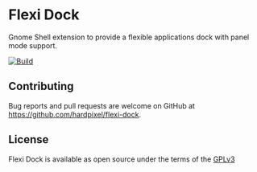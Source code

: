 # Flexi Dock
Gnome Shell extension to provide a flexible applications dock with panel mode support.

[![Build](https://github.com/hardpixel/flexi-dock/actions/workflows/build.yml/badge.svg?branch=master)](https://github.com/hardpixel/flexi-dock/actions/workflows/build.yml)

<!-- ### Installation
Then, download the latest [release](https://github.com/hardpixel/flexi-dock/releases) and extract `flexi-dock@hardpixel.eu` into `~/.local/share/gnome-shell/extensions`.

### Gnome Shell Extensions
The easiest way to install this extension is via the official [Gnome Shell Extensions](https://extensions.gnome.org) resource page [here](https://extensions.gnome.org/extension/4488/flexi-dock).

### Packages
Arch Linux: [AUR package](https://aur.archlinux.org/packages/gnome-shell-extension-flexi-dock) -->

## Contributing
Bug reports and pull requests are welcome on GitHub at https://github.com/hardpixel/flexi-dock.

## License
Flexi Dock is available as open source under the terms of the [GPLv3](http://www.gnu.org/licenses/gpl-3.0.en.html)
